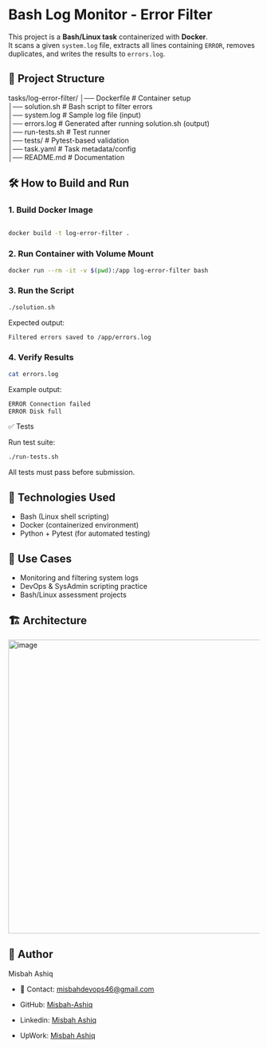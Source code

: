 # Bash Log Monitor - Error Filter

This project is a **Bash/Linux task** containerized with **Docker**.\
It scans a given `system.log` file, extracts all lines containing `ERROR`, removes duplicates, and writes the results to `errors.log`.

## 📂 Project Structure

tasks/log-error-filter/
│── Dockerfile # Container setup\
│── solution.sh # Bash script to filter errors\
│── system.log # Sample log file (input)\
│── errors.log # Generated after running solution.sh (output)\
│── run-tests.sh # Test runner\
│── tests/ # Pytest-based validation\
│── task.yaml # Task metadata/config\
│── README.md # Documentation


## 🛠️ How to Build and Run

### 1. Build Docker Image

```bash

docker build -t log-error-filter .

```

### 2. Run Container with Volume Mount

```bash
docker run --rm -it -v $(pwd):/app log-error-filter bash
```

### 3. Run the Script

```bash
./solution.sh
```

Expected output:

```bash
Filtered errors saved to /app/errors.log

```

### 4. Verify Results

```bash
cat errors.log

```

Example output:

```bash
ERROR Connection failed
ERROR Disk full

```

✅ Tests

Run test suite:

```bash
./run-tests.sh

```

All tests must pass before submission.

## 🔧 Technologies Used

- Bash (Linux shell scripting)
- Docker (containerized environment)
- Python + Pytest (for automated testing)

## 📌 Use Cases

- Monitoring and filtering system logs
- DevOps & SysAdmin scripting practice
- Bash/Linux assessment projects

## 🏗️ Architecture

<img width="928" height="590" alt="image" src="https://github.com/user-attachments/assets/90ea7af9-3123-4038-a865-c9190f29a7ce" />


## 👤 Author

Misbah Ashiq

- 📧 Contact: misbahdevops46@gmail.com
- GitHub: [Misbah-Ashiq](https://github.com/Misbah-Ashiq/Kubernetes-Full-Stack-Project-on-EKS.git)
- Linkedin: [Misbah Ashiq](www.linkedin.com/in/misbah-ashiq-14a0aa356)

- UpWork: [Misbah Ashiq](https://www.upwork.com/freelancers/~0174d196bc738ae9ea)

